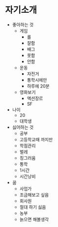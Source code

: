 # 자기소개

- 좋아하는 것
  - 게임
    - 롤
     - 잘함
    - 배그
     - 못함 
     - 안함
  - 운동
    - 자전거
     - 통학시에만
     - 하루에 20분
  - 영화보기
    - 액션장르
    - SF
- 나이
  - 20
  - 대학생
- 싫어하는 것
  - 공부
   - 고등학교때 까지만
   - 학점관리
  - 벌레
   - 징그러움
  - 통학
   - 1시간
   - 시간낭비
- 꿈
  - 사업가
   - 조금해보고 싶음
  - 회사원
   - 절대 하기 싫음
  - 농부
   - 늙으면 해볼생각
